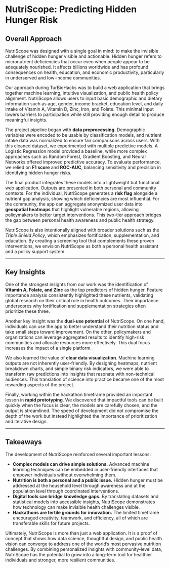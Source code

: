 # NutriScope: Predicting Hidden Hunger Risk  

## Overall Approach  

NutriScope was designed with a single goal in mind: to make the invisible challenge of hidden hunger visible and actionable. Hidden hunger refers to micronutrient deficiencies that occur even when people appear to be adequately nourished. It affects billions worldwide and has profound consequences on health, education, and economic productivity, particularly in underserved and low-income communities.  

Our approach during TurBioHacks was to build a web application that brings together machine learning, intuitive visualization, and public health policy alignment. NutriScope allows users to input basic demographic and dietary information such as age, gender, income bracket, education level, and daily intake of Vitamin A, Vitamin D, Zinc, Iron, and Folate. This minimal input lowers barriers to participation while still providing enough detail to produce meaningful insights.  

The project pipeline began with **data preprocessing**. Demographic variables were encoded to be usable by classification models, and nutrient intake data was normalized to ensure fair comparisons across users. With this cleaned dataset, we experimented with multiple predictive models. A Logistic Regression model provided a baseline, while more complex approaches such as Random Forest, Gradient Boosting, and Neural Networks offered improved predictive accuracy. To evaluate performance, we relied on **F1 score** and **ROC-AUC**, balancing sensitivity and precision in identifying hidden hunger risks.  

The final product integrates these models into a lightweight but functional web application. Outputs are presented in both personal and community contexts. For the individual, NutriScope generates a **risk flag** alongside a nutrient gap analysis, showing which deficiencies are most influential. For the community, the app can aggregate anonymized user data into **geospatial heatmaps** that highlight vulnerable regions, allowing policymakers to better target interventions. This two-tier approach bridges the gap between personal health awareness and public health strategy.  

NutriScope is also intentionally aligned with broader solutions such as the *Triple Shield Policy*, which emphasizes fortification, supplementation, and education. By creating a screening tool that complements these proven interventions, we envision NutriScope as both a personal health assistant and a policy support system.  

---

## Key Insights  

One of the strongest insights from our work was the identification of **Vitamin A, Folate, and Zinc** as the top predictors of hidden hunger. Feature importance analysis consistently highlighted these nutrients, validating global research on their critical role in health outcomes. Their importance underscores why fortification and supplementation strategies often prioritize these three.  

Another key insight was the **dual-use potential** of NutriScope. On one hand, individuals can use the app to better understand their nutrition status and take small steps toward improvement. On the other, policymakers and organizations can leverage aggregated results to identify high-risk communities and allocate resources more effectively. This dual focus increases the impact of a single platform.  

We also learned the value of **clear data visualization**. Machine learning outputs are not inherently user-friendly. By designing heatmaps, nutrient breakdown charts, and simple binary risk indicators, we were able to transform raw predictions into insights that resonate with non-technical audiences. This translation of science into practice became one of the most rewarding aspects of the project.  

Finally, working within the hackathon timeframe provided an important lesson in **rapid prototyping**. We discovered that impactful tools can be built quickly when the focus is clear, the models are carefully chosen, and the output is streamlined. The speed of development did not compromise the depth of the work but instead highlighted the importance of prioritization and iterative design.  

---

## Takeaways  

The development of NutriScope reinforced several important lessons:  

- **Complex models can drive simple solutions.** Advanced machine learning techniques can be embedded in user-friendly interfaces that empower individuals without overwhelming them.  
- **Nutrition is both a personal and a public issue.** Hidden hunger must be addressed at the household level through awareness and at the population level through coordinated interventions.  
- **Digital tools can bridge knowledge gaps.** By translating datasets and statistical models into accessible insights, NutriScope demonstrates how technology can make invisible health challenges visible.  
- **Hackathons are fertile grounds for innovation.** The limited timeframe encouraged creativity, teamwork, and efficiency, all of which are transferable skills for future projects.  

Ultimately, NutriScope is more than just a web application. It is a proof of concept that shows how data science, thoughtful design, and public health vision can converge to address one of the world’s most pervasive nutrition challenges. By combining personalized insights with community-level data, NutriScope has the potential to grow into a long-term tool for healthier individuals and stronger, more resilient communities.  
